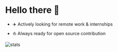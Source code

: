 # Hello there 👋
  
* ✈️   Actively looking for remote work & internships
* ⛵   Always ready for open source contribution

<img alt="stats" src="https://github-readme-stats.vercel.app/api?username=jaspreetsidhu3&show_icon=true&hide_border=true" />
<br>



